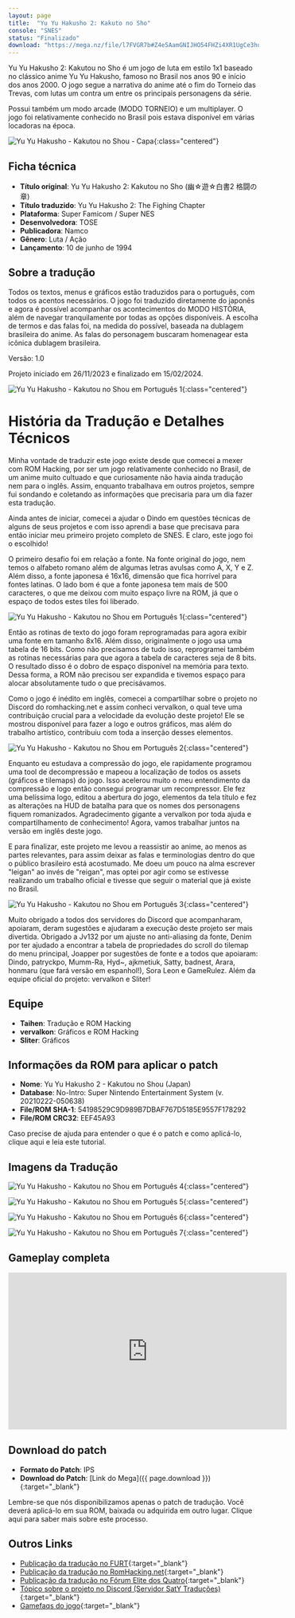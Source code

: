 ```yaml
---
layout: page
title:  "Yu Yu Hakusho 2: Kakuto no Sho"
console: "SNES"
status: "Finalizado"
download: "https://mega.nz/file/l7FVGR7b#Z4e5AamGNIJHO54FHZi4XR1UgCe3hqo-2EUnkRFz3gM"
---
```


Yu Yu Hakusho 2: Kakutou no Sho é um jogo de luta em estilo 1x1 baseado no clássico anime Yu Yu Hakusho, famoso no Brasil nos anos 90 e início dos anos 2000. O jogo segue a narrativa do anime até o fim do Torneio das Trevas, com lutas um contra um entre os principais personagens da série.

Possui também um modo arcade (MODO TORNEIO) e um multiplayer. O jogo foi relativamente conhecido no Brasil pois estava disponível em várias locadoras na época.

![Yu Yu Hakusho - Kakutou no Shou - Capa](/img/projeto_yyh2/yyh2_capa.jpeg){:class="centered"}

## Ficha técnica
- **Título original**: Yu Yu Hakusho 2: Kakutou no Sho (幽☆遊☆白書2 格闘の章)
- **Título traduzido**: Yu Yu Hakusho 2: The Fighing Chapter
- **Plataforma**: Super Famicom / Super NES
- **Desenvolvedora**: TOSE
- **Publicadora**: Namco
- **Gênero**: Luta / Ação
- **Lançamento**: 10 de junho de 1994

## Sobre a tradução

Todos os textos, menus e gráficos estão traduzidos para o português, com todos os acentos necessários. O jogo foi traduzido diretamente do japonês e agora é possível acompanhar os acontecimentos do MODO HISTÓRIA, além de navegar tranquilamente por todas as opções disponíveis. A escolha de termos e das falas foi, na medida do possível, baseada na dublagem brasileira do anime. As falas do personagem buscaram homenagear esta icônica dublagem brasileira.

Versão: 1.0

Projeto iniciado em 26/11/2023 e finalizado em 15/02/2024.

![Yu Yu Hakusho - Kakutou no Shou em Português 1](/img/projeto_yyh2/yyh2_jp_000_04_01.png){:class="centered"}

# História da Tradução e Detalhes Técnicos

Minha vontade de traduzir este jogo existe desde que comecei a mexer com ROM Hacking, por ser um jogo relativamente conhecido no Brasil, de um anime muito cultuado e que curiosamente não havia ainda tradução nem para o inglês. Assim, enquanto trabalhava em outros projetos, sempre fui sondando e coletando as informações que precisaria para um dia fazer esta tradução.

Ainda antes de iniciar, comecei a ajudar o Dindo em questões técnicas de alguns de seus projetos e com isso aprendi a base que precisava para então iniciar meu primeiro projeto completo de SNES. E claro, este jogo foi o escolhido!

O primeiro desafio foi em relação a fonte. Na fonte original do jogo, nem temos o alfabeto romano além de algumas letras avulsas como A, X, Y e Z. Além disso, a fonte japonesa é 16x16, dimensão que fica horrível para fontes latinas. O lado bom é que a fonte japonesa tem mais de 500 caracteres, o que me deixou com muito espaço livre na ROM, já que o espaço de todos estes tiles foi liberado.

![Yu Yu Hakusho - Kakutou no Shou em Português 1](/img/projeto_yyh2/yyh2_jp_000_04_02.png){:class="centered"}

Então as rotinas de texto do jogo foram reprogramadas para agora exibir uma fonte em tamanho 8x16. Além disso, originalmente o jogo usa uma tabela de 16 bits. Como não precisamos de tudo isso, reprogramei também as rotinas necessárias para que agora a tabela de caracteres seja de 8 bits. O resultado disso é o dobro de espaço disponível na memória para texto. Dessa forma, a ROM não precisou ser expandida e tivemos espaço para alocar absolutamente tudo o que precisávamos.

Como o jogo é inédito em inglês, comecei a compartilhar sobre o projeto no Discord do romhacking.net e assim conheci vervalkon, o qual teve uma contribuição crucial para a velocidade da evolução deste projeto! Ele se mostrou disponível para fazer a logo e outros gráficos, mas além do trabalho artístico, contribuiu com toda a inserção desses elementos.

![Yu Yu Hakusho - Kakutou no Shou em Português 2](/img/projeto_yyh2/yyh2_jp_000_04_07.png){:class="centered"}

Enquanto eu estudava a compressão do jogo, ele rapidamente programou uma tool de decompressão e mapeou a localização de todos os assets (gráficos e tilemaps) do jogo. Isso acelerou muito o meu entendimento da compressão e logo então consegui programar um recompressor. Ele fez uma belíssima logo, editou a abertura do jogo, elementos da tela título e fez as alterações na HUD de batalha para que os nomes dos personagens fiquem romanizados. Agradecimento gigante a vervalkon por toda ajuda e compartilhamento de conhecimento! Agora, vamos trabalhar juntos na versão em inglês deste jogo.

E para finalizar, este projeto me levou a reassistir ao anime, ao menos as partes relevantes, para assim deixar as falas e terminologias dentro do que o público brasileiro está acostumado. Me doeu um pouco na alma escrever "leigan" ao invés de "reigan", mas optei por agir como se estivesse realizando um trabalho oficial e tivesse que seguir o material que já existe no Brasil.

![Yu Yu Hakusho - Kakutou no Shou em Português 3](/img/projeto_yyh2/yyh2_jp_000_04_06.png){:class="centered"}

Muito obrigado a todos dos servidores do Discord que acompanharam, apoiaram, deram sugestões e ajudaram a execução deste projeto ser mais divertida. Obrigado a Jv132 por um ajuste no anti-aliasing da fonte, Denim por ter ajudado a encontrar a tabela de propriedades do scroll do tilemap do menu principal, Joapper por sugestões de fonte e a todos que apoiaram: Dindo, patryckpo, Mumm-Ra, Hyd~, ajkmetiuk, Satty, badnest, Arara, honmaru (que fará versão em espanhol!), Sora Leon e GameRulez. Além da equipe oficial do projeto: vervalkon e Sliter!

## Equipe

- **Taihen**: Tradução e ROM Hacking
- **vervalkon**: Gráficos e ROM Hacking
- **Sliter**: Gráficos

## Informações da ROM para aplicar o patch

- **Nome**: Yu Yu Hakusho 2 - Kakutou no Shou (Japan)
- **Database**: No-Intro: Super Nintendo Entertainment System (v. 20210222-050638)
- **File/ROM SHA-1**: 54198529C9D989B7DBAF767D5185E9557F178292
- **File/ROM CRC32**: EEF45A93

Caso precise de ajuda para entender o que é o patch e como aplicá-lo, clique aqui e leia este tutorial.

## Imagens da Tradução

![Yu Yu Hakusho - Kakutou no Shou em Português 4](/img/projeto_yyh2/yyh2_jp_000_04_03.png){:class="centered"}

![Yu Yu Hakusho - Kakutou no Shou em Português 5](/img/projeto_yyh2/yyh2_jp_000_04_04.png){:class="centered"}

![Yu Yu Hakusho - Kakutou no Shou em Português 6](/img/projeto_yyh2/yyh2_jp_000_04_05.png){:class="centered"}

![Yu Yu Hakusho - Kakutou no Shou em Português 7](/img/projeto_yyh2/yyh2_jp_000_04_08.png){:class="centered"}

## Gameplay completa

<center><iframe src="https://www.youtube.com/embed/xhd3RX5aksQ?si=ppoE0gZR4j2loJD0" width="560" height="315" frameborder="0" class="centered" title="YouTube video player" allow="accelerometer; autoplay; clipboard-write; encrypted-media; gyroscope; picture-in-picture; web-share" allowfullscreen></iframe></center>

## Download do patch

- **Formato do Patch**: IPS
- **Download do Patch**: [Link do Mega]({{ page.download }}){:target="_blank"}

Lembre-se que nós disponibilizamos apenas o patch de tradução. Você deverá aplicá-lo em sua ROM, baixada ou adquirida em outro lugar. Clique aqui para saber mais sobre este processo.

## Outros Links

- [Publicação da tradução no FURT](https://www.romhacking.net.br/index.php?topic=2671.0){:target="_blank"}
- [Publicação da tradução no RomHacking.net](https://www.romhacking.net/translations/7223/){:target="_blank"}
- [Publicação da tradução no Fórum Elite dos Quatro](https://e4t.com.br/forum/viewtopic.php?t=53){:target="_blank"}
- [Tópico sobre o projeto no Discord (Servidor SatY Traduções)](https://discord.com/channels/890734572919222352/1178346010876071997){:target="_blank"}
- [Gamefaqs do jogo](https://gamefaqs.gamespot.com/snes/564285-yuu-yuu-hakusho-2-kakutou-no-sho){:target="_blank"}
